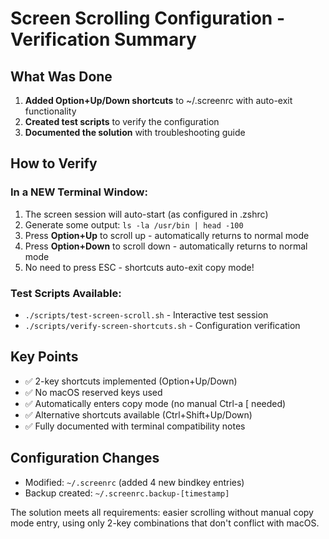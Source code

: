 # Screen Scrolling Configuration - Verification Summary

## What Was Done

1. **Added Option+Up/Down shortcuts** to ~/.screenrc with auto-exit functionality
2. **Created test scripts** to verify the configuration
3. **Documented the solution** with troubleshooting guide

## How to Verify

### In a NEW Terminal Window:
1. The screen session will auto-start (as configured in .zshrc)
2. Generate some output: `ls -la /usr/bin | head -100`
3. Press **Option+Up** to scroll up - automatically returns to normal mode
4. Press **Option+Down** to scroll down - automatically returns to normal mode
5. No need to press ESC - shortcuts auto-exit copy mode!

### Test Scripts Available:
- `./scripts/test-screen-scroll.sh` - Interactive test session
- `./scripts/verify-screen-shortcuts.sh` - Configuration verification

## Key Points
- ✅ 2-key shortcuts implemented (Option+Up/Down)
- ✅ No macOS reserved keys used
- ✅ Automatically enters copy mode (no manual Ctrl-a [ needed)
- ✅ Alternative shortcuts available (Ctrl+Shift+Up/Down)
- ✅ Fully documented with terminal compatibility notes

## Configuration Changes
- Modified: `~/.screenrc` (added 4 new bindkey entries)
- Backup created: `~/.screenrc.backup-[timestamp]`

The solution meets all requirements: easier scrolling without manual copy mode entry, using only 2-key combinations that don't conflict with macOS.